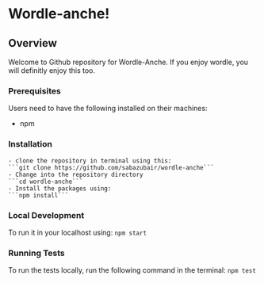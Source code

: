 # Wordle-anche!

## Overview
Welcome to Github repository for Wordle-Anche. If you enjoy wordle, you will definitly enjoy this too.

### Prerequisites
Users need to have the following installed on their machines:
- npm

### Installation
    - clone the repository in terminal using this:
    ```git clone https://github.com/sabazubair/wordle-anche```
    - Change into the repository directory
    ```cd wordle-anche```
    - Install the packages using:
    ```npm install```

### Local Development
To run it in your localhost using:
```npm start```

### Running Tests
To run the tests locally, run the following command in the terminal:
```npm test```